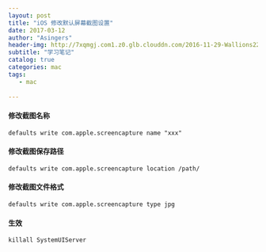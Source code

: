 ```yaml
---
layout: post
title: "iOS 修改默认屏幕截图设置"
date: 2017-03-12
author: "Asingers"
header-img: http://7xqmgj.com1.z0.glb.clouddn.com/2016-11-29-Wallions22023.jpeg
subtitle: "学习笔记"
catalog: true
categories: mac
tags:
   - mac
      
---
```



#### 修改截图名称
	
	defaults write com.apple.screencapture name "xxx"
	
#### 修改截图保存路径

	defaults write com.apple.screencapture location /path/
	
#### 修改截图文件格式

	defaults write com.apple.screencapture type jpg
	
#### 生效
 	
	killall SystemUIServer